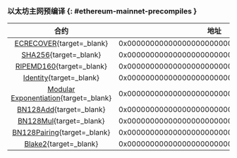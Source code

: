 ### 以太坊主网预编译 {: #ethereum-mainnet-precompiles }

|                                                             合约                                                              |                    地址                    |
|:-----------------------------------------------------------------------------------------------------------------------------:|:------------------------------------------:|
|  [ECRECOVER](/builders/build/canonical-contracts/precompiles/eth-mainnet/#verify-signatures-with-ecrecover/){target=\_blank}   | 0x0000000000000000000000000000000000000001 |
|          [SHA256](/builders/build/canonical-contracts/precompiles/eth-mainnet/#hashing-with-sha256/){target=\_blank}           | 0x0000000000000000000000000000000000000002 |
|       [RIPEMD160](/builders/build/canonical-contracts/precompiles/eth-mainnet/#hashing-with-ripemd-160/){target=\_blank}       | 0x0000000000000000000000000000000000000003 |
|        [Identity](/builders/build/canonical-contracts/precompiles/eth-mainnet/#the-identity-function/){target=\_blank}         | 0x0000000000000000000000000000000000000004 |
| [Modular Exponentiation](/builders/build/canonical-contracts/precompiles/eth-mainnet/#modular-exponentiation/){target=\_blank} | 0x0000000000000000000000000000000000000005 |
|                  [BN128Add](/builders/pallets-precompiles/precompiles/eth-mainnet/#bn128add){target=\_blank}                   | 0x0000000000000000000000000000000000000006 |
|                  [BN128Mul](/builders/pallets-precompiles/precompiles/eth-mainnet/#bn128mul){target=\_blank}                   | 0x0000000000000000000000000000000000000007 |
|              [BN128Pairing](/builders/pallets-precompiles/precompiles/eth-mainnet/#bn128pairing){target=\_blank}               | 0x0000000000000000000000000000000000000008 |
|   [Blake2](https://polkadot-evm.github.io/frontier/rustdocs/pallet_evm_precompile_blake2/struct.Blake2F.html){target=\_blank}    | 0x0000000000000000000000000000000000000009 |